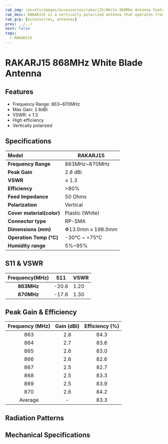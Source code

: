 ```yaml
---
rak_img: /assets/images/accessories/rakarj15/White 868MHz Antenna Features.png
rak_desc: RAKARJ15 is a vertically polarized antenna that operates from 863MHz~870MHz and a center frequency of 868MHz with a VSWR of ≤1.3. It has a maximum gain of 2.8dBi and a high radiation efficiency of more than 80%.
rak_grp: [accessories, antennas]
prev: ../../
next: false
tags:
  - RAKARJ15
---
```


# RAKARJ15 868MHz White Blade Antenna

## Features

- Frequency Range: 863~870MHz
- Max Gain: 2.8dBi
- VSWR: ≤ 1.3
- High efficiency
- Vertically polarized

<rk-img
  src="/assets/images/accessories/rakarj15/White 868MHz Antenna Features.png"
  width="70%"
  caption="RAKARJ15 Antenna Overview"
/>

## Specifications

| **Model**                     | RAKARJ15              |
| :---------------------------- | --------------------- |
| **Frequency Range**           | 863MHz~870MHz         |
| **Peak Gain**                 | 2.8 dBi               |
| **VSWR**                      | ≤ 1.3                 |
| **Efficiency**                | \>80%                 |
| **Feed Impedance**            | 50 Ohms               |
| **Polarization**              | Vertical              |
| **Cover material(color)**     | Plastic (White)       |
| **Connector type**            | RP-SMA                |
| **Dimensions (mm)**           | Փ13.0mm x 198.0mm     |
| **Operation Temp (°C)**       | -30°C ~ +75°C         |
| **Humidity range**            | 5%~95%                |

## S11 & VSWR

| **Frequency(MHz)** | S11   | VSWR |
| :----------------: | ----- | ---- |
|     **863MHz**     | -20.6 | 1.20 |
|     **870MHz**     | -17.6 | 1.30 |

<rk-img
  src="/assets/images/accessories/rakarj15/White 868MHz Antenna VSER.png"
  width="70%"
  caption="S11 and VSWR Graph"
/>

## Peak Gain & Efficiency

| **Frequency (MHz)** | **Gain (dBi)** | **Efficiency (%)** |
| :-----------------: | :------------: | :----------------: |
|         863         |      2.8       |        84.3        |
|         864         |      2.7       |        83.6        |
|         865         |      2.6       |        83.0        |
|         866         |      2.6       |        82.6        |
|         867         |      2.5       |        82.7        |
|         868         |      2.5       |        83.3        |
|         869         |      2.5       |        83.9        |
|         870         |      2.6       |        84.2        |
|       Average       |       -        |        83.3        |

## Radiation Patterns

<rk-img
  src="/assets/images/accessories/rakarj15/White 868MHz Antenna Radiation Patterns.png"
  width="70%"
  caption="Radiation Patterns"
/>

## Mechanical Specifications

<rk-img
  src="/assets/images/accessories/rakarj15/White 868MHz Antenna Mechanical Specifications.png"
  width="80%"
  caption="Mechanical Specifications"
/>
